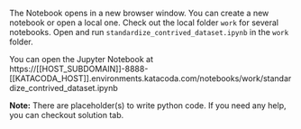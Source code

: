 
The Notebook opens in a new browser window. You can create a new notebook or open a local one. Check out the local folder `work` for several notebooks. Open and run `standardize_contrived_dataset.ipynb` in the `work` folder.

You can open the Jupyter Notebook at https://[[HOST_SUBDOMAIN]]-8888-[[KATACODA_HOST]].environments.katacoda.com/notebooks/work/standardize_contrived_dataset.ipynb


**Note:**
There are placeholder(s) to write python code. If you need any help, you can checkout solution tab.